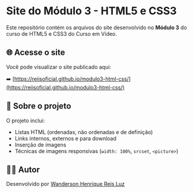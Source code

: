 # Site do Módulo 3 - HTML5 e CSS3

Este repositório contém os arquivos do site desenvolvido no **Módulo 3** do curso de HTML5 e CSS3 do Curso em Vídeo.

## 🌐 Acesse o site

Você pode visualizar o site publicado aqui:

➡️ [https://reiisoficial.github.io/modulo3-html-css/](https://reiisoficial.github.io/modulo3-html-css/)

## 📁 Sobre o projeto

O projeto inclui:

- Listas HTML (ordenadas, não ordenadas e de definição)
- Links internos, externos e para download
- Inserção de imagens
- Técnicas de imagens responsivas (`width: 100%`, `srcset`, `<picture>`)

## 👨‍💻 Autor

Desenvolvido por [Wanderson Henrique Reis Luz](https://github.com/Reiisoficial)

